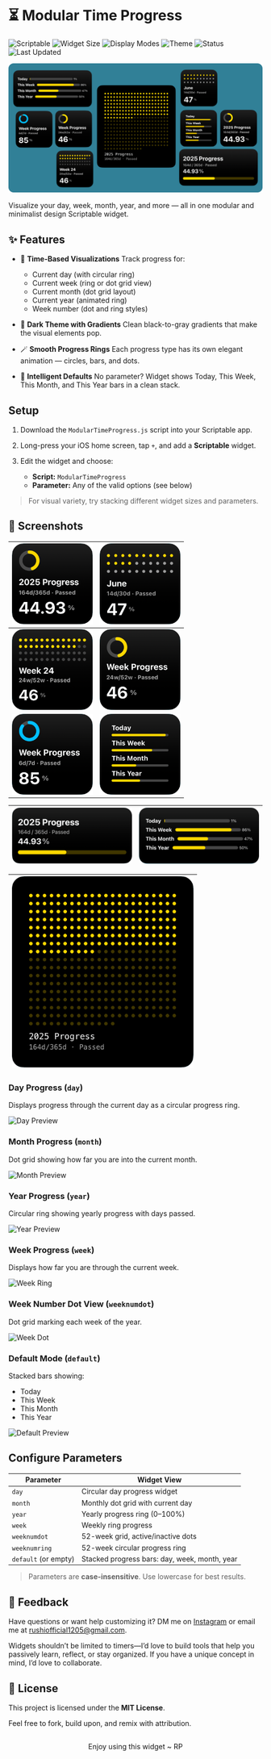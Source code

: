 # ⏳ Modular Time Progress
![Scriptable](https://img.shields.io/badge/Scriptable-Compatible-purple)
![Widget Size](https://img.shields.io/badge/Supports-Small%2C%20Medium%2C%20Large-blue)
![Display Modes](https://img.shields.io/badge/Modes-Alarm%2C%20Day%2C%20Week%2C%20Month%2C%20Year-lightgrey)
![Theme](https://img.shields.io/badge/Theme-Dark%20Gradient-black)
![Status](https://img.shields.io/badge/Status-Stable-brightgreen)
![Last Updated](https://img.shields.io/badge/Updated-June%202025-yellow)

![Modular Time Progress](../.src/timeprogress/timeprogress_showcase.png)

Visualize your day, week, month, year, and more — all in one modular and minimalist design Scriptable widget.

## ✨ Features

* 📆 **Time-Based Visualizations**
  Track progress for:

  * Current day (with circular ring)
  * Current week (ring or dot grid view)
  * Current month (dot grid layout)
  * Current year (animated ring)
  * Week number (dot and ring styles)

* 🎨 **Dark Theme with Gradients**
  Clean black-to-gray gradients that make the visual elements pop.

* 🪄 **Smooth Progress Rings**
  Each progress type has its own elegant animation — circles, bars, and dots.

* 🧠 **Intelligent Defaults**
  No parameter? Widget shows Today, This Week, This Month, and This Year bars in a clean stack.

## Setup

1. Download the `ModularTimeProgress.js` script into your Scriptable app.
2. Long-press your iOS home screen, tap `+`, and add a **Scriptable** widget.
3. Edit the widget and choose:

   * **Script:** `ModularTimeProgress`
   * **Parameter:** Any of the valid options (see below)

> For visual variety, try stacking different widget sizes and parameters.

## 📸 Screenshots

| <img src="../.src/timeprogress/timeprogress_s_1.png" width="160"/> | <img src="../.src/timeprogress/timeprogress_s_2.png" width="160"/> |
|:--:|:--:|
| <img src="../.src/timeprogress/timeprogress_s_3.png" width="160"/> | <img src="../.src/timeprogress/timeprogress_s_4.png" width="160"/> |
| <img src="../.src/timeprogress/timeprogress_s_5.png" width="160"/> | <img src="../.src/timeprogress/timeprogress_s_6.png" width="160"/> |


| <img src="../.src/timeprogress/timeprogress_m_1.png" width="260"/> | <img src="../.src/timeprogress/timeprogress_m_2.png" width="260"/> |
|:--:|:--:|


| <img src="../.src/timeprogress/timeprogress_l.png" width="360"/> |
|:--:|


### Day Progress (`day`)

Displays progress through the current day as a circular progress ring.

![Day Preview](images/timeProgress/day.png)

### Month Progress (`month`)

Dot grid showing how far you are into the current month.

![Month Preview](images/timeProgress/month.png)

### Year Progress (`year`)

Circular ring showing yearly progress with days passed.

![Year Preview](images/timeProgress/year.png)

### Week Progress (`week`)

Displays how far you are through the current week.

![Week Ring](images/timeProgress/week-ring.png)

### Week Number Dot View (`weeknumdot`)

Dot grid marking each week of the year.

![Week Dot](images/timeProgress/week-dots.png)


### Default Mode (`default`)

Stacked bars showing:

* Today
* This Week
* This Month
* This Year

![Default Preview](images/timeProgress/default.png)

## Configure Parameters

| Parameter            | Widget View                                   |
| -------------------- | --------------------------------------------- |
| `day`                | Circular day progress widget                  |
| `month`              | Monthly dot grid with current day             |
| `year`               | Yearly progress ring (0–100%)                 |
| `week`               | Weekly ring progress                          |
| `weeknumdot`         | 52-week grid, active/inactive dots            |
| `weeknumring`        | 52-week circular progress ring                |
| `default` (or empty) | Stacked progress bars: day, week, month, year |

> Parameters are **case-insensitive**. Use lowercase for best results.

## 🙌 Feedback

Have questions or want help customizing it? DM me on [Instagram](https://www.instagram.com/the.tirth12) or email me at <rushiofficial1205@gmail.com>.

Widgets shouldn’t be limited to timers—I’d love to build tools that help you passively learn, reflect, or stay organized. If you have a unique concept in mind, I’d love to collaborate.

## 📜 License

This project is licensed under the **MIT License**.

Feel free to fork, build upon, and remix with attribution.

##

<p align="center">
Enjoy using this widget ~ RP
</p>

